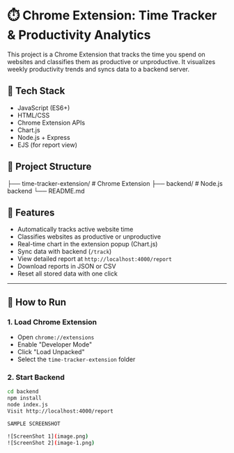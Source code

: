 # ⏱️ Chrome Extension: Time Tracker & Productivity Analytics

This project is a Chrome Extension that tracks the time you spend on websites and classifies them as productive or unproductive. It visualizes weekly productivity trends and syncs data to a backend server.

## 🔧 Tech Stack
- JavaScript (ES6+)
- HTML/CSS
- Chrome Extension APIs
- Chart.js
- Node.js + Express
- EJS (for report view)



## 📁 Project Structure

├── time-tracker-extension/ # Chrome Extension
├── backend/ # Node.js backend
└── README.md

## 🚀 Features

- Automatically tracks active website time
- Classifies websites as productive or unproductive
- Real-time chart in the extension popup (Chart.js)
- Sync data with backend (`/track`)
- View detailed report at `http://localhost:4000/report`
- Download reports in JSON or CSV
- Reset all stored data with one click

---

## 🧪 How to Run

### 1. Load Chrome Extension
- Open `chrome://extensions`
- Enable "Developer Mode"
- Click "Load Unpacked"
- Select the `time-tracker-extension` folder

### 2. Start Backend
```bash
cd backend
npm install
node index.js
Visit http://localhost:4000/report

SAMPLE SCREENSHOT

![ScreenShot 1](image.png)
![ScreenShot 2](image-1.png)

